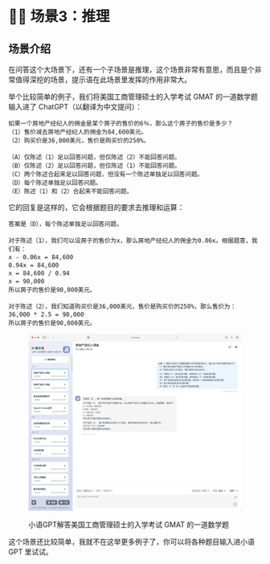 # 🕵️‍♂️ 场景3：推理

## 场景介绍

在问答这个大场景下，还有一个子场景是推理，这个场景非常有意思，而且是个非常值得深挖的场景，提示语在此场景里发挥的作用非常大。

举个比较简单的例子，我们将美国工商管理硕士的入学考试 GMAT 的一道数学题输入进了 ChatGPT（以翻译为中文提问）：

```other
如果一个房地产经纪人的佣金是某个房子的售价的6％，那么这个房子的售价是多少？
（1）售价减去房地产经纪人的佣金为84,600美元。
（2）购买价是36,000美元，售价是购买价的250%。

（A）仅陈述（1）足以回答问题，但仅陈述（2）不能回答问题。
（B）仅陈述（2）足以回答问题，但仅陈述（1）不能回答问题。
（C）两个陈述合起来足以回答问题，但没有一个陈述单独足以回答问题。
（D）每个陈述单独足以回答问题。
（E）陈述（1）和（2）合起来不能回答问题。
```

它的回复是这样的，它会根据题目的要求去推理和运算：

```other
答案是（D），每个陈述单独足以回答问题。

对于陈述（1），我们可以设房子的售价为x，那么房地产经纪人的佣金为0.06x。根据题意，我们有：
x - 0.06x = 84,600
0.94x = 84,600
x = 84,600 / 0.94
x = 90,000
所以房子的售价是90,000美元。

对于陈述（2），我们知道购买价是36,000美元，售价是购买价的250%，那么售价为：
36,000 * 2.5 = 90,000
所以房子的售价是90,000美元。
```

<div align="left">

<figure><img src="../.gitbook/assets/scene3_1.png" alt="" width="563"><figcaption><p>小语GPT解答美国工商管理硕士的入学考试 GMAT 的一道数学题</p></figcaption></figure>

</div>

这个场景还比较简单，我就不在这举更多例子了，你可以将各种题目输入进小语 GPT 里试试。
